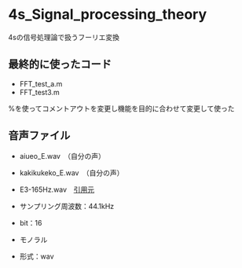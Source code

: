 # 4s_Signal_processing_theory
4sの信号処理論で扱うフーリエ変換

## 最終的に使ったコード
- FFT_test_a.m
- FFT_test3.m

%を使ってコメントアウトを変更し機能を目的に合わせて変更して使った

## 音声ファイル
- aiueo_E.wav　（自分の声）
- kakikukeko_E.wav　（自分の声）
- E3-165Hz.wav　[引用元](https://tomari.org/main/java/oto.html)

- サンプリング周波数：44.1kHz
- bit：16
- モノラル
- 形式：wav
